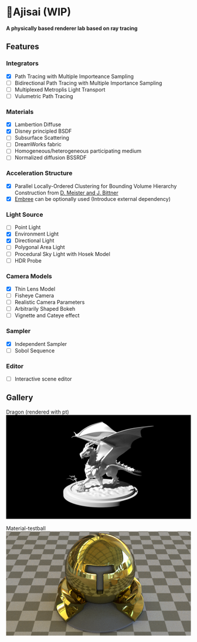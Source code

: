 
# 🌺Ajisai (WIP)

**A physically based renderer lab based on ray tracing**

## Features

### Integrators

* [x] Path Tracing with Multiple Importeance Sampling
* [ ] Bidirectional Path Tracing with Multiple Importance Sampling
* [ ] Multiplexed Metroplis Light Transport
* [ ] Vulumetric Path Tracing

### Materials

* [x] Lambertion Diffuse
* [x] Disney principled BSDF
* [ ] Subsurface Scattering
* [ ] DreamWorks fabric
* [ ] Homogeneous/heterogeneous participating medium
* [ ] Normalized diffusion BSSRDF

### Acceleration Structure

* [x] Parallel Locally-Ordered Clustering for Bounding Volume Hierarchy Construction from [D. Meister and J. Bittner](https://meistdan.github.io/publications/ploc/paper.pdf)
* [x] [Embree](https://embree.github.io/) can be optionally used (Introduce external dependency)

### Light Source

* [ ] Point Light
* [x] Environment Light
* [x] Directional Light
* [ ] Polygonal Area Light
* [ ] Procedural Sky Light with Hosek Model
* [ ] HDR Probe

### Camera Models

* [x] Thin Lens Model
* [ ] Fisheye Camera
* [ ] Realistic Camera Parameters
* [ ] Arbitrarily Shaped Bokeh
* [ ] Vignette and Cateye effect

### Sampler

* [x] Independent Sampler
* [ ] Sobol Sequence

### Editor

* [ ] Interactive scene editor

## Gallery

Dragon (rendered with pt)
![pic](./gallery/dragon.png)

Material-testball
![pic](./gallery/material_spp_100_gaussian.png)
